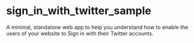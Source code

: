 sign_in_with_twitter_sample
===========================

A minimal, standalone web app to help you understand how to enable the users of your website to Sign in with their Twitter accounts.
